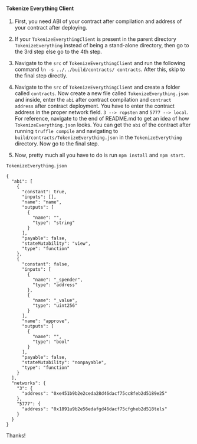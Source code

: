 #### Tokenize Everything Client

1. First, you need ABI of your contract after compilation and address of your contract after deploying.  

2. If your `TokenizeEverythingClient` is present in the parent directory `TokenizeEverything` instead of being a stand-alone directory, then go to the 3rd step else go to the 4th step.  

3. Navigate to the `src` of `TokenizeEverythingClient` and run the following command `ln -s ../../build/contracts/ contracts`. After this, skip to the final step directly.

4. Navigate to the `src` of `TokenizeEverythingClient` and create a folder called `contracts`. Now create a new file called `TokenizeEverything.json` and inside, enter the `abi` after contract compilation and `contract address` after contract deployment. You have to enter the contract address in the proper network field. `3 --> ropsten` and `5777 --> local`. For reference, navigate to the end of README.md to get an idea of how `TokenizeEverything.json` looks. You can get the `abi` of the contract after running `truffle compile` and navigating to `build/contracts/TokenizeEverything.json` in the `TokenizeEverything` directory. Now go to the final step.  

6. Now, pretty much all you have to do is run `npm install` and `npm start`.  

`TokenizeEverything.json`  
```
{
  "abi": [
    {
      "constant": true,
      "inputs": [],
      "name": "name",
      "outputs": [
        {
          "name": "",
          "type": "string"
        }
      ],
      "payable": false,
      "stateMutability": "view",
      "type": "function"
    },
    {
      "constant": false,
      "inputs": [
        {
          "name": "_spender",
          "type": "address"
        },
        {
          "name": "_value",
          "type": "uint256"
        }
      ],
      "name": "approve",
      "outputs": [
        {
          "name": "",
          "type": "bool"
        }
      ],
      "payable": false,
      "stateMutability": "nonpayable",
      "type": "function"
    }
  ],
  "networks": {
    "3": {
      "address": "0xe451b9b2e2ceda28d46dacf75cc8feb2d5189e25"
    },
    "5777": {
      "address": "0x1891u9b2e56edafgd46dacf75cfgheb2d518tels"
    }
  }
}
```

Thanks!

